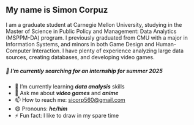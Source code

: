 ## My name is Simon Corpuz
I am a graduate student at Carnegie Mellon University, studying in the Master of Science in Public Policy and Management: Data Analytics (MSPPM-DA) program. I previously graduated from CMU with a major in Information Systems, and minors in both Game Design and Human-Computer Interaction. I have plenty of experience analyzing large data sources, creating databases, and developing video games.

##### 🔭 I’m currently searching for an internship for summer 2025
- 🌱 I’m currently learning **_data analysis_** skills
- 💬 Ask me about **_video games_** and **_anime_**
- 📫 How to reach me: sicorp560@gmail.com
- 😄 Pronouns: **_he/him_**
- ⚡ Fun fact: I like to draw in my spare time

<!--
**SiCorp560/SiCorp560** is a ✨ _special_ ✨ repository because its `README.md` (this file) appears on your GitHub profile.

Here are some ideas to get you started:
-->
